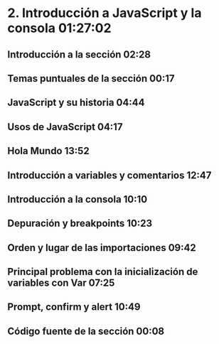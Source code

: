 # 2. Introducción a JavaScript y la consola 01:27:02

## Introducción a la sección 02:28

## Temas puntuales de la sección 00:17

## JavaScript y su historia 04:44

## Usos de JavaScript 04:17

## Hola Mundo 13:52

## Introducción a variables y comentarios 12:47

## Introducción a la consola 10:10

## Depuración y breakpoints 10:23

## Orden y lugar de las importaciones 09:42

## Principal problema con la inicialización de variables con Var 07:25

## Prompt, confirm y alert 10:49

## Código fuente de la sección 00:08
